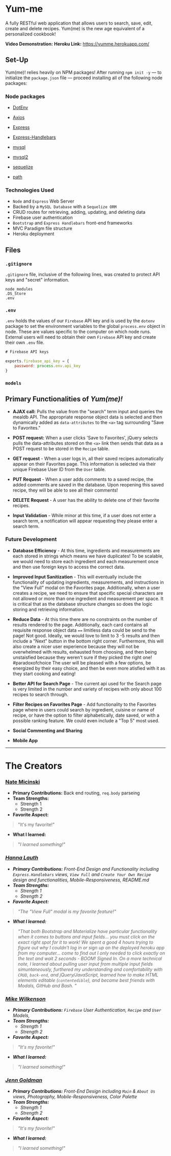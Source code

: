 # Yum-me
A fully RESTful web application that allows users to search, save, edit, create and delete recipes. Yum(me) is the new age equivalent of a personalized cookbook!

<strong>Video Demonstration:</strong>
<strong>Heroku Link:</strong> https://yumme.herokuapp.com/
  
## Set-Up
Yum(me)! relies heavily on NPM packages! After running `npm init -y` &mdash; to initialize the `package.json` file &mdash; proceed installing all of the following node packages:

### Node packages

  * [DotEnv](https://www.npmjs.com/package/dotenv)
  
  * [Axios](https://www.npmjs.com/package/axios)

  * [Express](https://www.npmjs.com/package/express)

  * [Express-Handlebars](https://www.npmjs.com/package/express-handlebars)
  
  * [mysql](https://www.npmjs.com/package/mysql)
  
  * [mysql2](https://www.npmjs.com/package/mysql2)
  
  * [sequelize](https://www.npmjs.com/package/sequelize)
  
  * [path](https://www.npmjs.com/package/path)
  
### Technologies Used
- `Node` and `Express` Web Server
- Backed by a `MySQL Database` with a `Sequelize ORM`
- CRUD routes for retrieving, adding, updating, and deleting data
- Firebase user authentication
- `Bootstrap` and `Express Handlebars` front-end frameworks
- MVC Paradigm file structure
- Heroku deployment

## Files
### `.gitignore`
`.gitignore` file, inclusive of the following lines, was created to protect API keys and "secret" information.

```
node_modules
.DS_Store
.env
```

### `.env`
`.env` holds the values of our `Firebase` API key and is used by the `dotenv` package to set the environment variables to the global `process.env` object in node. These are values specific to the computer on which node runs. External users will need to obtain their own `Firebase` API key and create their own `.env` file.

```keys.js
# Firebase API keys

exports.firebase_api_key = {
    password: process.env.api_key
}

```

### `models`

## Primary Functionalities of <em>Yum(me)!</em>
- <strong>AJAX call:</strong> Pulls the value from the "search" term input and queries the mealdb API. The appropriate response object data is selected and then dynamically added as `data-attributes` to the `<a>` tag surrounding "Save to Favorites."

- <strong>POST request:</strong> When a user clicks 'Save to Favorites', jQuery selects pulls the data-attributes stored on the `<a>` link then sends that data as a POST request to be stored in the `Recipe` table.

- <strong>GET request</strong> - When a user logs in, all their saved recipes automatically appear on their Favorites page. This information is selected via their unique Firebase User ID from the `User` table.

- <strong>PUT Request </strong> - When a user adds comments to a saved recipe, the added comments are saved in the database. Upon reopening this saved recipe, they will be able to see all their comments!

- <strong>DELETE Request </strong> - A user has the ability to delete one of their favorite recipes.

- <strong>Input Validation</strong> - While minor at this time, if a user does not enter a search term, a notification will appear requesting they please enter a search term. 

### Future Development
- <strong>Database Efficiency</strong> - At this time, ingredients and measurements are each stored in strings which means we have duplicates! To be scalable, we would need to store each ingredient and each measurement once and then use foreign keys to access the correct data. 

- <strong>Improved Input Sanitization</strong> - This will eventually include the functionality of updating ingredients, measurements, and instructions in the "View Full" modal on the Favorites page. Additionally, when a user creates a recipe, we need to ensure that specific special characters are not allowed or more than one ingredient and measurement per space. It is critical that as the database structure changes so does the logic storing and retrieving information.

- <strong>Reduce Data</strong> - At this time there are no constraints on the number of results rendered to the page. Additionally, each card contains all requisite response object data `==` limitless data could be send to the page! Not good. Ideally, we would love to limit to 3 -5 results and then include a "Next" button in the bottom right corner. Furthermore, this will also create a nicer user experience because they will not be overwhelmed with results, exhausted from choosing, and then being unstaisfied because they weren't sure if they picked the right one! #paradoxofchoice The user will be pleased with a few options, be energized by their easy choice, and then be even more atisfied with it as they start cooking and eating!

- <strong>Better API for Search Page</strong> - The current api used for the Search page is very limited in the number and variety of recipes with only about 100 recipes to search through.

- <strong>Filter Recipes on Favorites Page</strong> - Add functionality to the Favorites page where in users could search by ingredient, cuisine or name of 
recipe, or have the option to filter alphabetically, date saved, or with a possible ranking feature. We could even include a "Top 5" most used.

- <strong>Social Commenting and Sharing</strong>

- <strong>Mobile App</strong>

<hr>

# The Creators

### [Nate Micinski](https://github.com/DearLorditsNate)
- <strong>Primary Contributions:</strong> Back end routing, `req.body` parseing
- <strong>Team Strengths:</strong>
  * Strength 1
  * Strength 2
- <strong>Favorite Aspect:</strong>
> "It's my favorite!"
- <strong>What I learned:</strong> 
> "<em>I learned something!<em>"

### [Hanna Lauth](https://github.com/hmlauth?tab=following)
- <strong>Primary Contributions:</strong> Front-End Design and Functionality including `Express.Handlebars` views, `View Full` and `Create Your Own Recipe` design and functionalities, Mobile-Responsiveness, README.md
- <strong>Team Strengths:</strong>
  * Strength 1
  * Strength 2
- <strong>Favorite Aspect:</strong> 
> "The "View Full" modal is my favorite feature!"
- <strong>What I learned:</strong> 
> "<em>That both Bootstrap and Materialize have particular functionality when it comes to buttons and input fields... you must click on the exact right spot for it to work! We spent a good 4 hours trying to figure out why I couldn't log in or sign up on the deployed heroku app from my computer... come to find out I only needed to click exactly on the text and wait 2 seconds - BOOM! Signed In. On a more technical note, I learned about pulling user input from multiple input fields simuntaneously, furthered my understanding and comfortability with `CRUD`, `back-end`, and jQuery/JavaScript, learned how to make HTML elements editable (`contentedible`), and became best friends with Modals, GitHub and Bash.<em> "
  
### [Mike Wilkenson](https://github.com/MichaelWilkens)
- <strong>Primary Contributions:</strong> `Firebase` User Authentication, `Recipe` and `User` Models, 
- <strong>Team Strengths:</strong>
  * Strength 1
  * Strength 2
- <strong>Favorite Aspect:</strong>
> "It's my favorite!"
- <strong>What I learned:</strong> 
> "<em>I learned something!<em>"

### [Jenn Goldman](https://github.com/jenngoldman)
- <strong>Primary Contributions:</strong> Front-End Design including `Main` & `About Us` views, Photography, Mobile-Responsiveness, Color Palette
- <strong>Team Strengths:</strong>
  * Strength 1
  * Strength 2
- <strong>Favorite Aspect:</strong>
> "It's my favorite!"
- <strong>What I learned:</strong> 
> "<em>I learned something!<em>"
